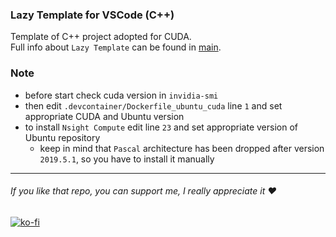 ### Lazy Template for VSCode (C++)
Template of C++ project adopted for CUDA.<br/>
Full info about `Lazy Template` can be found in [main](https://github.com/R3D9477/vscLazyTemplate_Cpp/blob/main/).

### Note
* before start check cuda version in `invidia-smi`
* then edit `.devcontainer/Dockerfile_ubuntu_cuda` line `1` and set appropriate CUDA and Ubuntu version
* to install `Nsight Compute` edit line `23` and set appropriate version of Ubuntu repository
    * keep in mind that `Pascal` architecture has been dropped after version `2019.5.1`, so you have to install it manually

---

###### If you like that repo, you can support me, I really appreciate it :heart:
[![ko-fi](https://www.ko-fi.com/img/githubbutton_sm.svg)](https://ko-fi.com/R3D9477)
